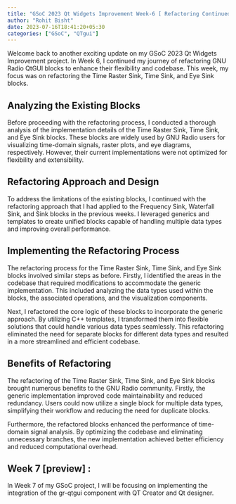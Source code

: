 ```yaml
---
title: "GSoC 2023 Qt Widgets Improvement Week-6 [ Refactoring Continued ]"
author: "Rohit Bisht"
date: 2023-07-16T18:41:20+05:30
categories: ["GSoC", "QTgui"]
---
```


Welcome back to another exciting update on my GSoC 2023 Qt Widgets Improvement project. In Week 6, I continued my journey of refactoring GNU Radio QtGUI blocks to enhance their flexibility and codebase. This week, my focus was on refactoring the Time Raster Sink, Time Sink, and Eye Sink blocks.

## Analyzing the Existing Blocks
Before proceeding with the refactoring process, I conducted a thorough analysis of the implementation details of the Time Raster Sink, Time Sink, and Eye Sink blocks. These blocks are widely used by GNU Radio users for visualizing time-domain signals, raster plots, and eye diagrams, respectively. However, their current implementations were not optimized for flexibility and extensibility.

## Refactoring Approach and Design
To address the limitations of the existing blocks, I continued with the refactoring approach that I had applied to the Frequency Sink, Waterfall Sink, and Sink blocks in the previous weeks. I leveraged generics and templates to create unified blocks capable of handling multiple data types and improving overall performance.

## Implementing the Refactoring Process
The refactoring process for the Time Raster Sink, Time Sink, and Eye Sink blocks involved similar steps as before. Firstly, I identified the areas in the codebase that required modifications to accommodate the generic implementation. This included analyzing the data types used within the blocks, the associated operations, and the visualization components.

Next, I refactored the core logic of these blocks to incorporate the generic approach. By utilizing C++ templates, I transformed them into flexible solutions that could handle various data types seamlessly. This refactoring eliminated the need for separate blocks for different data types and resulted in a more streamlined and efficient codebase.

## Benefits of Refactoring
The refactoring of the Time Raster Sink, Time Sink, and Eye Sink blocks brought numerous benefits to the GNU Radio community. Firstly, the generic implementation improved code maintainability and reduced redundancy. Users could now utilize a single block for multiple data types, simplifying their workflow and reducing the need for duplicate blocks.

Furthermore, the refactored blocks enhanced the performance of time-domain signal analysis. By optimizing the codebase and eliminating unnecessary branches, the new implementation achieved better efficiency and reduced computational overhead.

## Week 7 [preview] :

In Week 7 of my GSoC project, I will be focusing on implementing the integration of the gr-qtgui component with QT Creator and Qt designer.